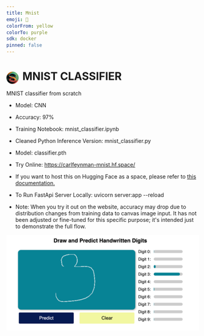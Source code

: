 ```yaml
---
title: Mnist
emoji: 🐢
colorFrom: yellow
colorTo: purple
sdk: docker
pinned: false
---
```


# <img src="/static/favicon.png" alt="Logo" style="float: left; margin-right: 10px; border-radius:100%;margin-top:5px" />  MNIST CLASSIFIER
MNIST classifier from scratch
* Model: CNN
* Accuracy: 97%

* Training Notebook: mnist_classifier.ipynb
  
* Cleaned Python Inference Version: mnist_classifier.py

* Model: classifier.pth

* Try Online: https://carlfeynman-mnist.hf.space/

* If you want to host this on Hugging Face as a space, please refer to [this documentation.](https://huggingface.co/docs/hub/spaces-sdks-docker-first-demo)

* To Run FastApi Server Locally: uvicorn server:app --reload
  
* Note: When you try it out on the website, accuracy may drop due to distribution changes from training data to canvas image input. It has not been adjusted or fine-tuned for this specific purpose; it's intended just to demonstrate the full flow.
   
![site_screenshot](/static/site_screenshot.png)
